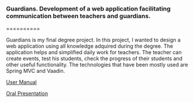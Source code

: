 ### Guardians. Development of a web application facilitating communication between teachers and guardians.
==========

Guardians is my final degree project. In this project, I wanted to design a web application using all knowledge adquired during the degree. The application helps and simplified daily work for teachers. The teacher can create events, test his students, check the progress of their students and other useful functionality.  The technologies that have been mostly used are Spring MVC and Vaadin.

[User Manual](https://dl.dropboxusercontent.com/u/60194457/Memoria%20Trabajo%20Fin%20de%20Grado.pdf)

[Oral Presentation](https://dl.dropboxusercontent.com/u/60194457/TFG_Presentacion_David_Romero_Alcaide.pptx)